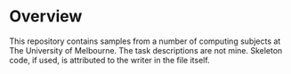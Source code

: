 # Overview

This repository contains samples from a number of computing subjects at The University of Melbourne.
The task descriptions are not mine. Skeleton code, if used, is attributed to the writer in the file itself.
